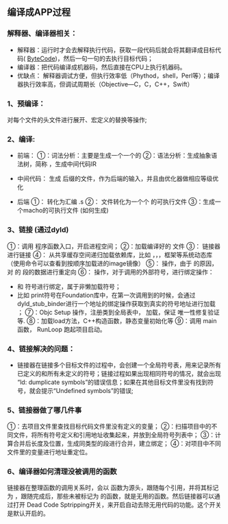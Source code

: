 ## 编译成APP过程

### 解释器、编译器相关：
* 解释器：运行时才会去解释执行代码，获取一段代码后就会将其翻译成目标代码( [ByteCode](字节码))，然后一句一句的去执行目标代码；
* 编译器：把代码编译成机器码，然后直接在CPU上执行机器码。
* 优缺点： 解释器调试方便，但执行效率低（Phythod，shell，Perl等）；编译器执行效率高，但调试周期长（Objective—C，C，C++，Swift）

### 1、预编译：
对每个文件的头文件进行展开、宏定义的替换等操作;

### 2、编译:
* 前端：
①：词法分析：主要是生成一个一个的 [](token)
②：语法分析：生成抽象语法树，简称 [](AST)，生成中间代码IR

* 中间代码：
生成 [](.ll) 后缀的文件，作为后端的输入，并且由优化器做相应等级优化

* 后端
①：[](.ll) 转化为汇编 .s
②：[](.s) 文件转化为一个个 [](.o) 的可执行文件
③：生成一个macho的可执行文件 (如何生成)


### 3、链接  (通过dyld)
①：调用 [](exex())  程序函数入口，开启进程空间；
②：加载编译好的 [](macho) 文件
③：[](dyld) 链接器进行链接
④：[](dyld) 从共享缓存空间递归加载依赖库，比如 [](libsystem)，[](libdispatch)，[](libobjc)，[](Foundation)框架等系统动态库（使用[](imagelist)命令可以查看到按顺序加载进的image镜像）
⑤：[](rebase) 操作，由于 [](alsr) 的原因，对 [](macho) 的 [](DATA)段的数据进行重定向
⑥：[](binding) 操作，对于调用的外部符号，进行绑定操作：
- [](dyld_stub_binder) 和 [](objc_msgSend) 符号进行绑定，属于非懒加载符号；
- 比如 print符号在Foundation库中，在第一次调用到的时候，会通过 dyld_stub_binder进行一个地址的绑定操作获取到真实的符号地址进行加载 ；
⑦：Objc Setup 操作，注册类到全局表中， [](category)加载，保证 [](sel) 唯一性修复验证等.
⑧：加载load方法，C++构造函数，静态变量初始化等
⑨：调用 main 函数， RunLoop 跑起项目启动。


### 4、链接解决的问题：
* 链接器在链接多个目标文件的过程中，会创建一个全局符号表，用来记录所有已定义的和所有未定义的符号；链接过程如果出现相同符号的情况，就会出现 “ld: dumplicate symbols”的错误信息；如果在其他目标文件里没有找到符号，就会提示“Undefined symbols”的错误;


### 5、链接器做了哪几件事
①：去项目文件里查找目标代码文件里没有定义的变量；
②：扫描项目中的不同文件，将所有符号定义和引用地址收集起来，并放到全局符号列表中；
③：计算合并后长度及位置，生成同类型的段进行合并，建立绑定；
④：对项目中不同文件里的变量进行地址重定位。

### 6、编译器如何清理没被调用的函数
链接器在整理函数的调用关系时，会以 [](main) 函数为源头，跟随每个引用，并将其标记为 [](live)，跟随完成后，那些未被标记为 [](live) 的函数，就是无用的函数。然后链接器可以通过打开 Dead Code Sptripping开关，来开启自动去除无用代码的功能。这个开关是默认开启的。

